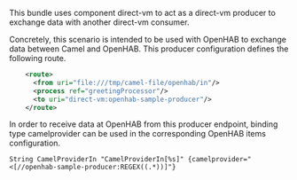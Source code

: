 This bundle uses component direct-vm to act as a direct-vm producer
to exchange data with another direct-vm consumer.

Concretely, this scenario is intended to be used with OpenHAB
to exchange data between Camel and OpenHAB.
This producer configuration defines the following route.

```xml
    <route>
      <from uri="file:///tmp/camel-file/openhab/in"/>
      <process ref="greetingProcessor"/>
      <to uri="direct-vm:openhab-sample-producer"/>
    </route>
```
In order to receive data at OpenHAB from this producer endpoint,
binding type camelprovider can be used in the corresponding
OpenHAB items configuration.

```
String CamelProviderIn "CamelProviderIn[%s]" {camelprovider="<[//openhab-sample-producer:REGEX((.*))]"}
```
